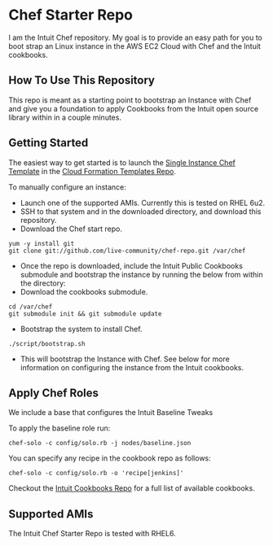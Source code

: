 Chef Starter Repo
=================

I am the Intuit Chef repository.  My goal is to provide an easy path for you to boot strap an Linux instance in the AWS EC2 Cloud with Chef and the Intuit cookbooks.

How To Use This Repository
--------------------------

This repo is meant as a starting point to bootstrap an Instance with Chef and give you a foundation to apply Cookbooks from the Intuit open source library within in a couple minutes.

Getting Started
---------------

The easiest way to get started is to launch the [Single Instance Chef Template](https://raw.github.com/live-community/cloud_formation_templates/master/classic/single_instances/base_instance_with_chef.json) in the [Cloud Formation Templates Repo](https://github.com/live-community/cloud_formation_templates).

To manually configure an instance:

* Launch one of the supported AMIs.  Currently this is tested on RHEL 6u2.
* SSH to that system and in the downloaded directory, and download this repository.
* Download the Chef start repo.

```
yum -y install git
git clone git://github.com/live-community/chef-repo.git /var/chef
```

* Once the repo is downloaded, include the Intuit Public Cookbooks submodule and bootstrap the instance by running the below from within the directory:
* Download the cookbooks submodule.

```
cd /var/chef
git submodule init && git submodule update
```

* Bootstrap the system to install Chef.

```
./script/bootstrap.sh
```

* This will bootstrap the Instance with Chef.  See below for more information on configuring the instance from the Intuit cookbooks.

Apply Chef Roles
----------------

We include a base that configures the Intuit Baseline Tweaks

To apply the baseline role run:

```
chef-solo -c config/solo.rb -j nodes/baseline.json
```

You can specify any recipe in the cookbook repo as follows:

```
chef-solo -c config/solo.rb -o 'recipe[jenkins]'
```

Checkout the [Intuit Cookbooks Repo](https://github.com/live-community/cookbooks) for a full list of available cookbooks.

Supported AMIs
--------------

The Intuit Chef Starter Repo is tested with RHEL6.
